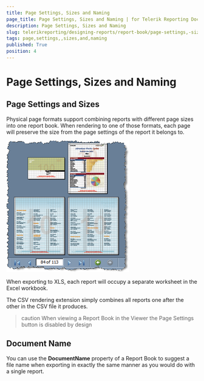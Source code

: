 ```yaml
---
title: Page Settings, Sizes and Naming
page_title: Page Settings, Sizes and Naming | for Telerik Reporting Documentation
description: Page Settings, Sizes and Naming
slug: telerikreporting/designing-reports/report-book/page-settings,-sizes-and-naming
tags: page,settings,,sizes,and,naming
published: True
position: 4
---
```


# Page Settings, Sizes and Naming



## Page Settings and Sizes

Physical page formats support combining reports with different page sizes into one report book. When rendering to one of those formats, each page will preserve the size from the page settings of the report it belongs to.

  

  ![](images/ReportBook6_PageSizes.png)



When exporting to XLS, each report will occupy a separate worksheet in the Excel workbook.

The CSV rendering extension simply combines all reports one after the other in the CSV file it produces.

>caution When viewing a Report Book in the Viewer the Page Settings button is disabled by design


## Document Name

You can use the __DocumentName__  property of a Report Book to suggest a file name when exporting in exactly the same manner as you would do with a single report.

